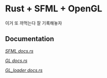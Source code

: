 # Rust + SFML + OpenGL

이거 또 까먹는다 잘 기록해놓자

## Documentation

*[SFML docs.rs](https://docs.rs/crate/sfml/latest)*

*[GL docs.rs](https://docs.rs/crate/gl/0.14.0)*

*[GL_loader docs.rs](https://docs.rs/crate/gl_loader/0.1.2)*
